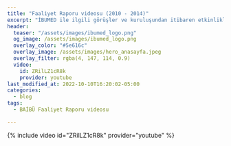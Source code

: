 ```yaml
---
title: "Faaliyet Raporu videosu (2010 - 2014)"
excerpt: "İBUMED ile ilgili görüşler ve kuruluşundan itibaren etkinliklerinden kareler"
header:
  teaser: "/assets/images/ibumed_logo.png"
  og_image: /assets/images/ibumed_logo.png
  overlay_color: "#5e616c"
  overlay_image: /assets/images/hero_anasayfa.jpeg
  overlay_filter: rgba(4, 147, 114, 0.9)
  video:
    id: ZRilLZ1cR8k
    provider: youtube
last_modified_at: 2022-10-10T16:20:02-05:00
categories:
  - blog
tags:
  - BAİBÜ Faaliyet Raporu videosu

---
```



{% include video id="ZRilLZ1cR8k" provider="youtube" %}

